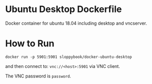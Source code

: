 # Ubuntu Desktop Dockerfile
Docker container for ubuntu 18.04 including desktop and vncserver.

# How to Run
```
docker run -p 5901:5901 sloppybook/docker-ubuntu-desktop
```

and then connect to:
`vnc://<host>:5901` via VNC client.

The VNC password is `password`.

